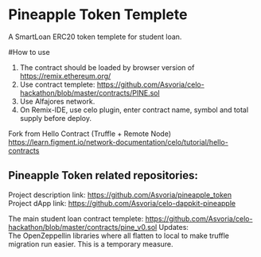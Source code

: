 # Pineapple Token Templete
A SmartLoan ERC20 token templete for student loan.

#How to use
1. The contract should be loaded by browser version of https://remix.ethereum.org/  
2. Use contract templete: https://github.com/Asvoria/celo-hackathon/blob/master/contracts/PINE.sol
3. Use Alfajores network.  
4. On Remix-IDE, use celo plugin, enter contract name, symbol and total supply before deploy.  



Fork from Hello Contract (Truffle + Remote Node)  
https://learn.figment.io/network-documentation/celo/tutorial/hello-contracts

## Pineapple Token related repositories:  
Project description link: https://github.com/Asvoria/pineapple_token  
Project dApp link: https://github.com/Asvoria/celo-dappkit-pineapple  

The main student loan contract templete: https://github.com/Asvoria/celo-hackathon/blob/master/contracts/pine_v0.sol
Updates:  
The OpenZeppellin libraries where all flatten to local to make truffle migration run easier.
This is a temporary measure.

